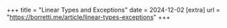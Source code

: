 +++
title = "Linear Types and Exceptions"
date = 2024-12-02
[extra]
url = "https://borretti.me/article/linear-types-exceptions"
+++
